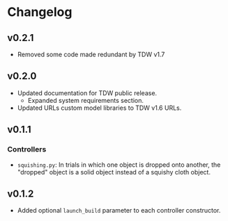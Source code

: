 # Changelog

## v0.2.1

- Removed some code made redundant by TDW v1.7

## v0.2.0

- Updated documentation for TDW public release.
  - Expanded system requirements section.
- Updated URLs custom model libraries to TDW v1.6 URLs.

## v0.1.1

### Controllers

- `squishing.py`: In trials in which one object is dropped onto another, the "dropped" object is a solid object instead of a squishy cloth object.

## v0.1.2

- Added optional `launch_build` parameter to each controller constructor.